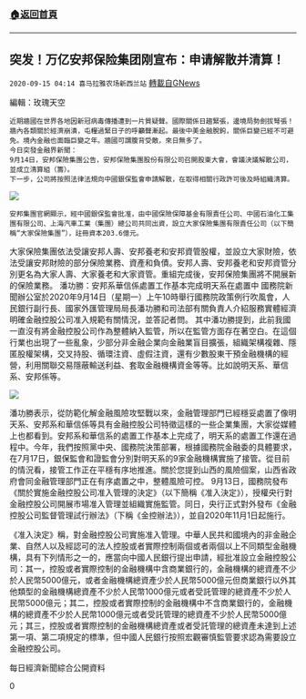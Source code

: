###  [:house:返回首頁](https://github.com/ourhimalayas/txt)
---

## 突发！万亿安邦保险集团刚宣布：申请解散并清算！
`2020-09-15 04:14 喜马拉雅农场新西兰站` [轉載自GNews](https://gnews.org/zh-hant/356943/)

編輯：玫瑰天空

```
近期牆國在世界各地因新冠病毒傳播遭到一片質疑聲。國際關係日趨緊張，邊境局勢劍拔弩張！牆內各類關於經濟崩潰，屯糧過緊日子的呼籲聲漸起。最後中美金融脫鉤，關係巨變已經不可避免。境內金融也面臨巨變之年。牆國可謂腹背受敵，來日無多了。
今日突發金融界新聞：
9月14日，安邦保險集團公告，安邦保險集團股份有限公司召開股東大會，會議決議解散公司，並成立清算組（籌）。
下一步，公司將按照法律法規向中國銀保監會申請解散，在取得相關行政許可後及時組織清算。
```

![](https://s3.amazonaws.com/gnews-media-offload/wp-content/uploads/2020/09/14205835/IMG_6249-3.jpg)

```
安邦集團官網顯示，經中國銀保監會批准，由中國保險保障基金有限責任公司、中國石油化工集團有限公司、上海汽車工業（集團）總公司共同出資，設立大家保險集團有限責任公司（以下簡稱“大家保險集團”），註冊資本203.6億元。
```

大家保險集團依法受讓安邦人壽、安邦養老和安邦資管股權，並設立大家財險，依法受讓安邦財險的部分保險業務、資產和負債。安邦人壽、安邦養老和安邦資管分別更名為大家人壽、大家養老和大家資管。重組完成後，安邦保險集團將不開展新的保險業務。
潘功勝：安邦系華信係處置工作基本完成明天系在處置中
國務院新聞辦公室於2020年9月14日（星期一）上午10時舉行國務院政策例行吹風會，人民銀行副行長、國家外匯管理局局長潘功勝和司法部有關負責人介紹服務實體經濟明確金融控股公司准入規範有關情況，並答記者問。
其中潘功勝提到，此前我國一直沒有將金融控股公司作為整體納入監管，所以在監管方面存在著空白。在這個行業也出現了一些亂象，少部分非金融企業向金融業盲目擴張，組織架構複雜、隱匿股權架構，交叉持股、循環注資、虛假注資，還有少數股東干預金融機構的經營，利用關聯交易隱蔽輸送利益、套取金融機構資金等等。比如說明天系、華信系、安邦係等。

![](https://s3.amazonaws.com/gnews-media-offload/wp-content/uploads/2020/09/14205949/IMG_6248-2.jpg)

潘功勝表示，從防範化解金融風險攻堅戰以來，金融管理部門已經穩妥處置了像明天系、安邦系和華信係等具有金融控股公司特徵這樣的一些企業集團，大家從媒體上也都看到。安邦系和華信系的處置工作基本上完成了，明天系的處置工作還在過程中。今年，我們按照黨中央、國務院決策部署，根據國務院金融委的具體要求，在7月17日，銀保監會和證監會分別對明天系的9家金融機構實施了接管。從目前的情況看，接管工作正在平穩有序地推進。關於您提到山西的風險個案，山西省政府會同金融管理部門正在有序處置之中，整體風險可控。
9月13日，國務院發布《關於實施金融控股公司准入管理的決定》（以下簡稱《准入決定》），授權央行對金融控股公司開展市場准入管理並組織實施監管。同日，央行正式對外發布《金融控股公司監督管理試行辦法》（下稱《金控辦法》），並自2020年11月1日起施行。

《准入決定》稱，對金融控股公司實施准入管理。中華人民共和國境內的非金融企業、自然人以及經認可的法人控股或者實際控制兩個或者兩個以上不同類型金融機構，具有下列情形之一的，應當向中國人民銀行提出申請，經批准設立金融控股公司：其一，控股或者實際控制的金融機構中含商業銀行的，金融機構的總資產不少於人民幣5000億元，或者金融機構總資產少於人民幣5000億元但商業銀行以外其他類型的金融機構總資產不少於人民幣1000億元或者受託管理的總資產不少於人民幣5000億元；其二，控股或者實際控制的金融機構中不含商業銀行的，金融機構的總資產不少於人民幣1000億元或者受託管理的總資產不少於人民幣5000億元；其三，控股或者實際控制的金融機構總資產或者受託管理的總資產未達到上述第一項、第二項規定的標準，但中國人民銀行按照宏觀審慎監管要求認為需要設立金融控股公司。

每日經濟新聞綜合公開資料

0
